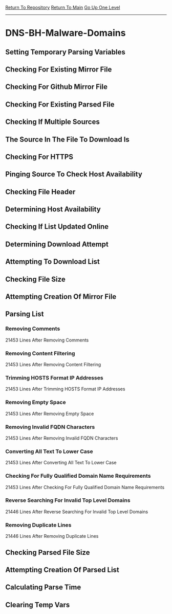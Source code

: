 [Return To Repository](https://github.com/deathbybandaid/piholeparser/)
[Return To Main](https://github.com/deathbybandaid/piholeparser/blob/master/RecentRunLogs/Mainlog.md)
[Go Up One Level](https://github.com/deathbybandaid/piholeparser/blob/master/RecentRunLogs/TopLevelScripts/30-Processing-External-Blacklists.md)
____________________________________
# DNS-BH-Malware-Domains
## Setting Temporary Parsing Variables
## Checking For Existing Mirror File
## Checking For Github Mirror File
## Checking For Existing Parsed File
## Checking If Multiple Sources
## The Source In The File To Download Is
## Checking For HTTPS
## Pinging Source To Check Host Availability
## Checking File Header
## Determining Host Availability
## Checking If List Updated Online
## Determining Download Attempt
## Attempting To Download List
## Checking File Size
## Attempting Creation Of Mirror File
## Parsing List
### Removing Comments
21453 Lines After Removing Comments
### Removing Content Filtering
21453 Lines After Removing Content Filtering
### Trimming HOSTS Format IP Addresses
21453 Lines After Trimming HOSTS Format IP Addresses
### Removing Empty Space
21453 Lines After Removing Empty Space
### Removing Invalid FQDN Characters
21453 Lines After Removing Invalid FQDN Characters
### Converting All Text To Lower Case
21453 Lines After Converting All Text To Lower Case
### Checking For Fully Qualified Domain Name Requirements
21453 Lines After Checking For Fully Qualified Domain Name Requirements
### Reverse Searching For Invalid Top Level Domains
21446 Lines After Reverse Searching For Invalid Top Level Domains
### Removing Duplicate Lines
21446 Lines After Removing Duplicate Lines
## Checking Parsed File Size
## Attempting Creation Of Parsed List
## Calculating Parse Time
## Clearing Temp Vars
